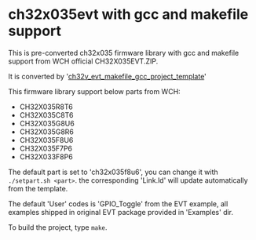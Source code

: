 # ch32x035evt with gcc and makefile support

This is pre-converted ch32x035 firmware library with gcc and makefile support from WCH official CH32X035EVT.ZIP.

It is converted by '[ch32v_evt_makefile_gcc_project_template](https://github.com/cjacker/ch32v_evt_makefile_gcc_project_template)'

This firmware library support below parts from WCH:

- CH32X035R8T6
- CH32X035C8T6
- CH32X035G8U6
- CH32X035G8R6
- CH32X035F8U6
- CH32X035F7P6
- CH32X033F8P6

The default part is set to 'ch32x035f8u6', you can change it with `./setpart.sh <part>`. the corresponding 'Link.ld' will update automatically from the template.

The default 'User' codes is 'GPIO_Toggle' from the EVT example, all examples shipped in original EVT package provided in 'Examples' dir.

To build the project, type `make`.
